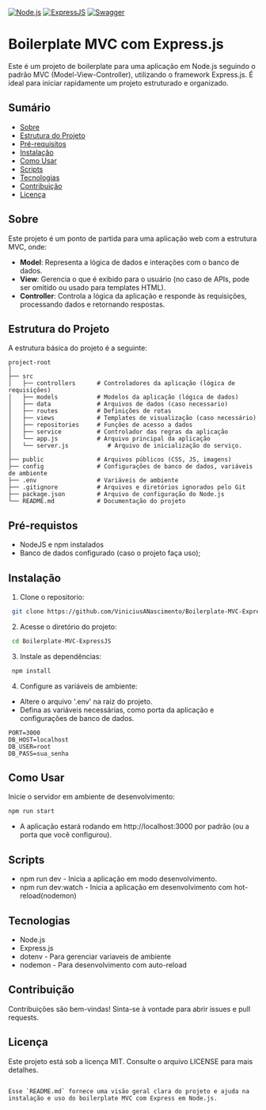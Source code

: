 [![Node.js](https://img.shields.io/badge/node.js-20-brightgreen)](https://nodejs.org/)
[![ExpressJS](https://img.shields.io/badge/express-4.21.1-brightgreen)](https://expressjs.com/)
[![Swagger](https://img.shields.io/badge/swagger-0.7.5-brightgreen)](https://www.npmjs.com/package/swagger)

# Boilerplate MVC com Express.js

Este é um projeto de boilerplate para uma aplicação em Node.js seguindo o padrão MVC (Model-View-Controller), utilizando o framework Express.js. É ideal para iniciar rapidamente um projeto estruturado e organizado.

## Sumário

- [Sobre](#sobre)
- [Estrutura do Projeto](#estrutura-do-projeto)
- [Pré-requisitos](#pré-requisitos)
- [Instalação](#instalação)
- [Como Usar](#como-usar)
- [Scripts](#scripts)
- [Tecnologias](#tecnologias)
- [Contribuição](#contribuição)
- [Licença](#licença)

## Sobre

Este projeto é um ponto de partida para uma aplicação web com a estrutura MVC, onde:
- **Model**: Representa a lógica de dados e interações com o banco de dados.
- **View**: Gerencia o que é exibido para o usuário (no caso de APIs, pode ser omitido ou usado para templates HTML).
- **Controller**: Controla a lógica da aplicação e responde às requisições, processando dados e retornando respostas.

## Estrutura do Projeto

A estrutura básica do projeto é a seguinte:

```plaintext
project-root
│
├── src
│   ├── controllers      # Controladores da aplicação (lógica de requisições)
│   ├── models           # Modelos da aplicação (lógica de dados)
│   ├── data             # Arquivos de dados (caso necessario)
│   ├── routes           # Definições de rotas
│   ├── views            # Templates de visualização (caso necessário)
│   ├── repositories     # Funções de acesso a dados
│   ├── service          # Controlador das regras da aplicação
│   └── app.js           # Arquivo principal da aplicação
│   └── server.js           # Arquivo de inicialização do serviço.
│
├── public               # Arquivos públicos (CSS, JS, imagens)
├── config               # Configurações de banco de dados, variáveis de ambiente
├── .env                 # Variáveis de ambiente
├── .gitignore           # Arquivos e diretórios ignorados pelo Git
├── package.json         # Arquivo de configuração do Node.js
└── README.md            # Documentação do projeto
```

## Pré-requistos

- NodeJS e npm instalados
- Banco de dados configurado (caso o projeto faça uso);

## Instalação

1. Clone o repositorio:
```bash
 git clone https://github.com/ViniciusANascimento/Boilerplate-MVC-ExpressJS.git
 ```
2. Acesse o diretório do projeto:
```bash
 cd Boilerplate-MVC-ExpressJS
 ```
3. Instale as dependências:
```bash
 npm install
 ```
4. Configure as variáveis de ambiente:
- Altere o arquivo '.env' na raiz do projeto.
- Defina as variáveis necessárias, como porta da aplicação e configurações de banco de dados.
```plaintext
PORT=3000
DB_HOST=localhost
DB_USER=root
DB_PASS=sua_senha
```

## Como Usar

Inicie o servidor em ambiente de desenvolvimento:
```bash
npm run start
```
* A aplicação estará rodando em http://localhost:3000 por padrão (ou a porta que você configurou).

## Scripts
- npm run dev - Inicia a aplicação em modo desenvolvimento.
- npm run dev:watch - Inicia a aplicação em desenvolvimento com hot-reload(nodemon)

## Tecnologias

- Node.js
- Express.js
- dotenv - Para gerenciar variaveis de ambiente
- nodemon - Para desenvolvimento com auto-reload

## Contribuição

Contribuições são bem-vindas! Sinta-se à vontade para abrir issues e pull requests.

## Licença
Este projeto está sob a licença MIT. Consulte o arquivo LICENSE para mais detalhes.

```plaintext

Esse `README.md` fornece uma visão geral clara do projeto e ajuda na instalação e uso do boilerplate MVC com Express em Node.js.

```
